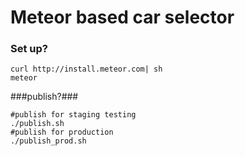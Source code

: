 # Meteor based car selector #


### Set up? ###

```
curl http://install.meteor.com| sh
meteor
```


###publish?###

```
#publish for staging testing
./publish.sh
#publish for production
./publish_prod.sh
```



